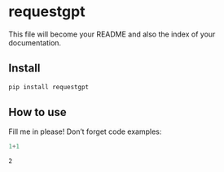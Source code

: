 # requestgpt

<!-- WARNING: THIS FILE WAS AUTOGENERATED! DO NOT EDIT! -->

This file will become your README and also the index of your
documentation.

## Install

``` sh
pip install requestgpt
```

## How to use

Fill me in please! Don’t forget code examples:

``` python
1+1
```

    2
